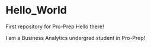 # Hello_World
First repository for Pro-Prep
Hello there!

I am a Business Analytics undergrad student in Pro-Prep!
